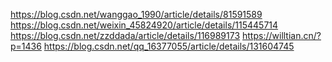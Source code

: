 ﻿https://blog.csdn.net/wanggao_1990/article/details/81591589
https://blog.csdn.net/weixin_45824920/article/details/115445714
https://blog.csdn.net/zzddada/article/details/116989173
https://willtian.cn/?p=1436
https://blog.csdn.net/qq_16377055/article/details/131604745